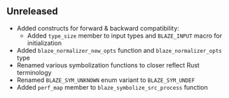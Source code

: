 Unreleased
----------
- Added constructs for forward & backward compatibility:
  - Added `type_size` member to input types and `BLAZE_INPUT` macro for
    initialization
- Added `blaze_normalizer_new_opts` function and `blaze_normalizer_opts`
  type
- Renamed various symbolization functions to closer reflect Rust
  terminology
- Renamed `BLAZE_SYM_UNKNOWN` enum variant to `BLAZE_SYM_UNDEF`
- Added `perf_map` member to `blaze_symbolize_src_process` function
